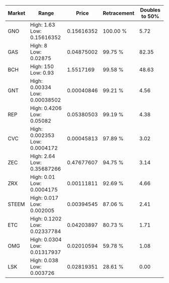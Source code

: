| Market | Range | Price| Retracement | Doubles to 50% |
| --- | --- | --- | --- | --- |
| GNO | High: 1.63<br />Low: 0.15616352 | 0.15616352 | 100.00 % | 5.72 |
| GAS | High: 8<br />Low: 0.02875 | 0.04875002 | 99.75 % | 82.35 |
| BCH | High: 150<br />Low: 0.93 | 1.5517169 | 99.58 % | 48.63 |
| GNT | High: 0.00334<br />Low: 0.00038502 | 0.00040846 | 99.21 % | 4.56 |
| REP | High: 0.4206<br />Low: 0.05082 | 0.05380503 | 99.19 % | 4.38 |
| CVC | High: 0.002353<br />Low: 0.0004172 | 0.00045813 | 97.89 % | 3.02 |
| ZEC | High: 2.64<br />Low: 0.35687266 | 0.47677607 | 94.75 % | 3.14 |
| ZRX | High: 0.01<br />Low: 0.0004175 | 0.00111811 | 92.69 % | 4.66 |
| STEEM | High: 0.017<br />Low: 0.002005 | 0.00394545 | 87.06 % | 2.41 |
| ETC | High: 0.1202<br />Low: 0.02337784 | 0.04203897 | 80.73 % | 1.71 |
| OMG | High: 0.0304<br />Low: 0.01317937 | 0.02010594 | 59.78 % | 1.08 |
| LSK | High: 0.038<br />Low: 0.003726 | 0.02819351 | 28.61 % | 0.00 |
